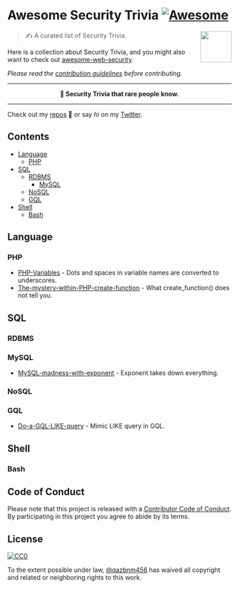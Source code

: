 # Awesome Security Trivia [![Awesome](https://cdn.rawgit.com/sindresorhus/awesome/d7305f38d29fed78fa85652e3a63e154dd8e8829/media/badge.svg)](https://github.com/sindresorhus/awesome)

<img src="https://upload.wikimedia.org/wikipedia/en/archive/2/27/20100328194043%21Trivia.png" align="right" width="70">

> ✍️ A curated list of Security Trivia.

Here is a collection about Security Trivia, and you might also want to check out [awesome-web-security](https://github.com/qazbnm456/awesome-web-security).

*Please read the [contribution guidelines](CONTRIBUTING.md) before contributing.*

---

<p align="center"><b>🌈 Security Trivia that rare people know.</b></p>

---

Check out my [repos](https://github.com/qazbnm456) 🐾 or say *hi* on my [Twitter](https://twitter.com/qazbnm456).

## Contents

- [Language](#lang)
    - [PHP](#lang-php)
- [SQL](#sql)
    - [RDBMS](#rdbms)
        - [MySQL](#rdbms-mysql)
    - [NoSQL](#nosql)
    - [GQL](#gql)
- [Shell](#shell)
    - [Bash](#shell-bash)

## Language

<a name="lang-php"></a>
### PHP

* [PHP-Variables](PHP-Variables.md) - Dots and spaces in variable names are converted to underscores.
* [The-mystery-within-PHP-create-function](The-mystery-within-PHP-create-function.md) - What create_function() does not tell you.

## SQL

### RDBMS

<a name="rdbms-mysql"></a>
### MySQL

* [MySQL-madness-with-exponent](MySQL-madness-with-exponent.md) - Exponent takes down everything.

### NoSQL

### GQL

* [Do-a-GQL-LIKE-query](Do-a-GQL-LIKE-query.md) - Mimic LIKE query in GQL.

## Shell

<a name="shell-bash"></a>
### Bash

## Code of Conduct

Please note that this project is released with a [Contributor Code of Conduct](code-of-conduct.md). By participating in this project you agree to abide by its terms.

## License

[![CC0](http://mirrors.creativecommons.org/presskit/buttons/88x31/svg/cc-zero.svg)](https://creativecommons.org/publicdomain/zero/1.0/)

To the extent possible under law, [@qazbnm456](https://qazbnm456.github.io/) has waived all copyright and related or neighboring rights to this work.
